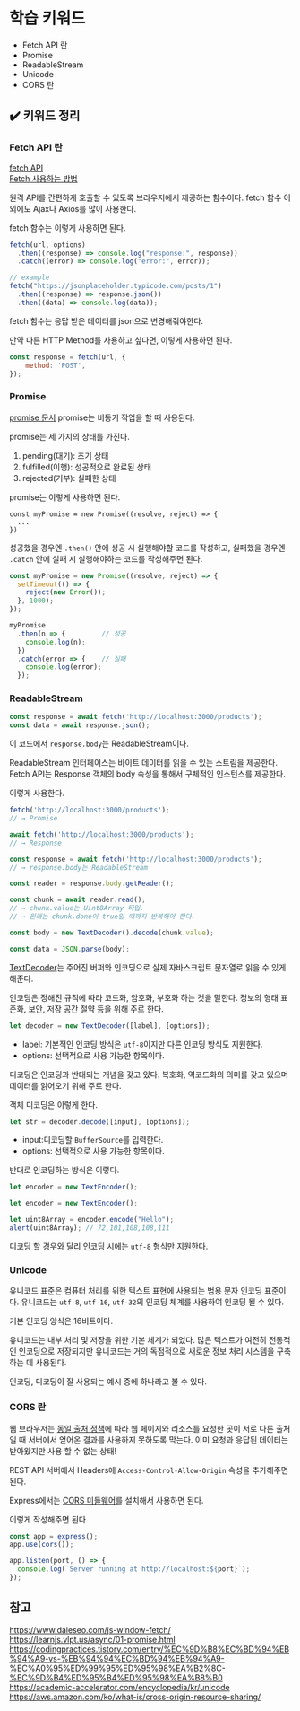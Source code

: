 # 학습 키워드

- Fetch API 란
- Promise
- ReadableStream
- Unicode
- CORS 란

## ✔️ 키워드 정리

### Fetch API 란

[fetch API](https://developer.mozilla.org/ko/docs/Web/API/Fetch_API)<br/>
[Fetch 사용하는 방법](https://developer.mozilla.org/ko/docs/Web/API/Fetch_API/Using_Fetch)

원격 API를 간편하게 호출할 수 있도록 브라우저에서 제공하는 함수이다. fetch 함수 이외에도 Ajax나 Axios를 많이 사용한다.

fetch 함수는 이렇게 사용하면 된다.

```Javascript
fetch(url, options)
  .then((response) => console.log("response:", response))
  .catch((error) => console.log("error:", error));

// example
fetch("https://jsonplaceholder.typicode.com/posts/1")
  .then((response) => response.json())
  .then((data) => console.log(data));
```

fetch 함수는 응답 받은 데이터를 json으로 변경해줘야한다.

만약 다른 HTTP Method를 사용하고 싶다면, 이렇게 사용하면 된다.

```Javascript
const response = fetch(url, {
	method: 'POST',
});
```

### Promise

[promise 문서](https://developer.mozilla.org/ko/docs/Web/JavaScript/Reference/Global_Objects/Promise)
promise는 비동기 작업을 할 때 사용된다.

promise는 세 가지의 상태를 가진다.
1. pending(대기): 초기 상태
2. fulfilled(이행): 성공적으로 완료된 상태
3. rejected(거부): 실패한 상태

promise는 이렇게 사용하면 된다.

```Javasrcipt
const myPromise = new Promise((resolve, reject) => {
  ...
})
```

성공했을 경우엔 `.then()` 안에 성공 시 실행해야할 코드를 작성하고, 실패했을 경우엔 `.catch` 안에 실패 시 실행해야하는 코드를 작성해주면 된다.


```Javascript
const myPromise = new Promise((resolve, reject) => {
  setTimeout(() => {
    reject(new Error());
  }, 1000);
});

myPromise
  .then(n => {         // 성공
    console.log(n);
  })
  .catch(error => {    // 실패
    console.log(error);
  });
```

### ReadableStream

```Javascript
const response = await fetch('http://localhost:3000/products');
const data = await response.json();
```

이 코드에서 `response.body`는 ReadableStream이다.

ReadableStream 인터페이스는 바이트 데이터를 읽을 수 있는 스트림을 제공한다.
Fetch API는 Response 객체의 body 속성을 통해서 구체적인 인스턴스를 제공한다.

이렇게 사용한다.

```Javascript
fetch('http://localhost:3000/products');
// → Promise

await fetch('http://localhost:3000/products');
// → Response

const response = await fetch('http://localhost:3000/products');
// → response.body는 ReadableStream

const reader = response.body.getReader();

const chunk = await reader.read();
// → chunk.value는 Uint8Array 타입.
// → 원래는 chunk.done이 true일 때까지 반복해야 한다.

const body = new TextDecoder().decode(chunk.value);

const data = JSON.parse(body);
```

[TextDecoder](https://ko.javascript.info/text-decoder)는 주어진 버퍼와 인코딩으로 실제 자바스크립트 문자열로 읽을 수 있게 해준다.

인코딩은 정해진 규칙에 따라 코드화, 암호화, 부호화 하는 것을 말한다.
정보의 형태 표준화, 보안, 저장 공간 절약 등을 위해 주로 한다.

```Javascript
let decoder = new TextDecoder([label], [options]);
```

- label: 기본적인 인코딩 방식은 `utf-8`이지만 다른 인코딩 방식도 지원한다.
- options: 선택적으로 사용 가능한 항목이다.

디코딩은 인코딩과 반대되는 개념을 갖고 있다. 복호화, 역코드화의 의미를 갖고 있으며 데이터를 읽어오기 위해 주로 한다.

객체 디코딩은 이렇게 한다.

```Javascript
let str = decoder.decode([input], [options]);
```

- input:디코딩할 `BufferSource`를 입력한다.
- options: 선택적으로 사용 가능한 항목이다.

반대로 인코딩하는 방식은 이렇다.

```Javascript
let encoder = new TextEncoder();

let encoder = new TextEncoder();

let uint8Array = encoder.encode("Hello");
alert(uint8Array); // 72,101,108,108,111
```

디코딩 할 경우와 달리 인코딩 시에는 `utf-8` 형식만 지원한다.

### Unicode

유니코드 표준은 컴퓨터 처리를 위한 텍스트 표현에 사용되는 범용 문자 인코딩 표준이다.
유니코드는 `utf-8`, `utf-16`, `utf-32`의 인코딩 체계를 사용하여 인코딩 될 수 있다.

기본 인코딩 양식은 16비트이다.

유니코드는 내부 처리 및 저장을 위한 기본 체계가 되었다. 많은 텍스트가 여전히 전통적인 인코딩으로 저장되지만 유니코드는 거의 독점적으로 새로운 정보 처리 시스템을 구축하는 데 사용된다.

인코딩, 디코딩이 잘 사용되는 예시 중에 하나라고 볼 수 있다.

### CORS 란

웹 브라우저는 [동일 출처 정책](https://developer.mozilla.org/ko/docs/Web/Security/Same-origin_policy)에 따라 웹 페이지와 리소스를 요청한 곳이 서로 다른 출처일 때 서버에서 얻어온 결과를 사용하지 못하도록 막는다.
이미 요청과 응답된 데이터는 받아왔지만 사용 할 수 없는 상태!

REST API 서버에서 Headers에 `Access-Control-Allow-Origin` 속성을 추가해주면 된다.

Express에서는 [CORS 미들웨어](https://expressjs.com/en/resources/middleware/cors.html)를 설치해서 사용하면 된다.

이렇게 작성해주면 된다

```Javascript
const app = express();
app.use(cors());

app.listen(port, () => {
  console.log(`Server running at http://localhost:${port}`);
});

```

## 참고

<https://www.daleseo.com/js-window-fetch/><br/>
<https://learnjs.vlpt.us/async/01-promise.html><br/>
<https://codingpractices.tistory.com/entry/%EC%9D%B8%EC%BD%94%EB%94%A9-vs-%EB%94%94%EC%BD%94%EB%94%A9-%EC%A0%95%ED%99%95%ED%95%98%EA%B2%8C-%EC%9D%B4%ED%95%B4%ED%95%98%EA%B8%B0><br/>
<https://academic-accelerator.com/encyclopedia/kr/unicode><br/>
<https://aws.amazon.com/ko/what-is/cross-origin-resource-sharing/><br/>